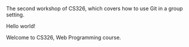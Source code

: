 

The second workshop of CS326, which covers how to use Git in a group setting.

Hello world!

Welcome to CS326, Web Programming course.
